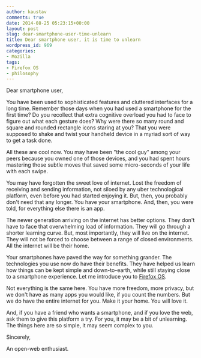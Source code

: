 ```yaml
---
author: kaustav
comments: true
date: 2014-08-25 05:23:15+00:00
layout: post
slug: dear-smartphone-user-time-unlearn
title: Dear smartphone user, it is time to unlearn
wordpress_id: 969
categories:
- Mozilla
tags:
- Firefox OS
- philosophy
---
```


Dear smartphone user,

You have been used to sophisticated features and cluttered interfaces for a long time. Remember those days when you had used a smartphone for the first time? Do you recollect that extra cognitive overload you had to face to figure out what each gesture does? Why were there so many round and square and rounded rectangle icons staring at you? That you were supposed to shake and twist your handheld device in a myriad sort of way to get a task done.

All these are cool now. You may have been "the cool guy" among your peers because you owned one of those devices, and you had spent hours mastering those subtle moves that saved some micro-seconds of your life with each swipe.<!-- more -->

You may have forgotten the sweet love of internet. Lost the freedom of receiving and sending information, not siloed by any uber technological platform, even before you had started enjoying it. But, then, you probably don't need that any longer. You have your smartphone. And, then, you were told, for everything else there is an app.

The newer generation arriving on the internet has better options. They don't have to face that overwhelming load of information. They will go through a shorter learning curve. But, most importantly, they will live on the internet. They will not be forced to choose between a range of closed environments. All the internet will be their home.

Your smartphones have paved the way for something grander. The technologies you use now do have their benefits. They have helped us learn how things can be kept simple and down-to-earth, while still staying close to a smartphone experience. Let me introduce you to [Firefox OS](http://firefox.com/os).

Not everything is the same here. You have more freedom, more privacy, but we don't have as many apps you would like, if you count the numbers. But we do have the entire internet for you. Make it your home. You will love it.

And, if you have a friend who wants a smartphone, and if you love the web, ask them to give this platform a try. For you, it may be a bit of unlearning. The things here are so simple, it may seem complex to you.

Sincerely,

An open-web enthusiast.
